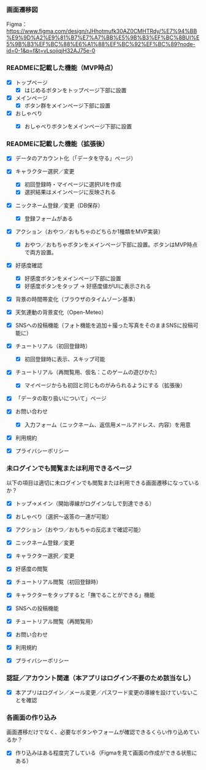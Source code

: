 ### 画面遷移図
Figma：https://www.figma.com/design/rJHhotmufk30AZ0CMHTRdy/%E7%94%BB%E9%9D%A2%E9%81%B7%E7%A7%BB%E5%9B%B3%EF%BC%8BUI%E5%9B%B3%EF%BC%88%E6%A1%88%EF%BC%92%EF%BC%89?node-id=0-1&p=f&t=vLsoiiqjH32AJ75e-0


### READMEに記載した機能（MVP時点）
- [x] トップページ
  - [x] はじめるボタンをトップページ下部に設置
- [x] メインページ
  - [x] ボタン群をメインページ下部に設置
- [x] おしゃべり
  - [x] おしゃべりボタンをメインページ下部に設置


### READMEに記載した機能（拡張後）
- [x] データのアカウント化（「データを守る」ページ）

- [x] キャラクター選択／変更
  - [x] 初回登録時・マイページに選択UIを作成
  - [x] 選択結果はメインページに反映される

- [x] ニックネーム登録／変更（DB保存）
  - [x] 登録フォームがある

- [x] アクション（おやつ／おもちゃのどちらか1種類をMVP実装）
  - [x] おやつ／おもちゃボタンをメインページ下部に設置。ボタンはMVP時点で両方設置。

- [x] 好感度確認
  - [x] 好感度ボタンをメインページ下部に設置
  - [x] 好感度ボタンをタップ → 好感度値がUIに表示される

- [x] 背景の時間帯変化（ブラウザのタイムゾーン基準）
- [x] 天気連動の背景変化（Open-Meteo）
  
- [x] SNSへの投稿機能（フォト機能を追加＋撮った写真をそのままSNSに投稿可能に）

- [x] チュートリアル（初回登録時）
  - [x] 初回登録時に表示、スキップ可能

- [x] チュートリアル（再閲覧用、仮名：このゲームの遊びかた）
  - [x] マイページからも初回と同じものがみられるようにする（拡張後）

- [x] 「データの取り扱いについて」ページ

- [x] お問い合わせ
  - [x] 入力フォーム（ニックネーム、返信用メールアドレス、内容）を用意

- [x] 利用規約
- [x] プライバシーポリシー


### 未ログインでも閲覧または利用できるページ
以下の項目は適切に未ログインでも閲覧または利用できる画面遷移になっているか？
- [x] トップ→メイン（開始導線がログインなしで到達できる）
- [x] おしゃべり（選択〜返答の一連が可能）
- [x] アクション（おやつ／おもちゃの反応まで確認可能）
- [x] ニックネーム登録／変更
- [x] キャラクター選択／変更
- [x] 好感度の閲覧
- [x] チュートリアル閲覧（初回登録時）

- [x] キャラクターをタップすると「撫でることができる」機能
- [x] SNSへの投稿機能
- [x] チュートリアル閲覧（再閲覧用）
- [x] お問い合わせ
- [x] 利用規約
- [x] プライバシーポリシー


### 認証／アカウント関連（本アプリはログイン不要のため該当なし）
- [x] 本アプリはログイン／メール変更／パスワード変更の導線を設けていないことを確認


### 各画面の作り込み
画面遷移だけでなく、必要なボタンやフォームが確認できるくらい作り込めているか？
- [x] 作り込みはある程度完了している（Figmaを見て画面の作成ができる状態にある）
